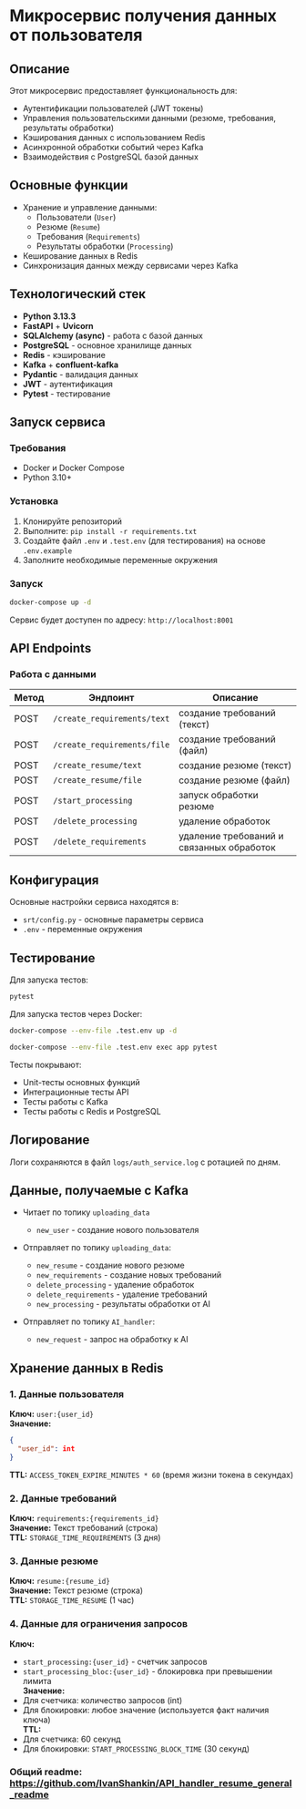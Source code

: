 # Микросервис получения данных от пользователя

## Описание

Этот микросервис предоставляет функциональность для:
- Аутентификации пользователей (JWT токены)
- Управления пользовательскими данными (резюме, требования, результаты обработки)
- Кэширования данных с использованием Redis
- Асинхронной обработки событий через Kafka
- Взаимодействия с PostgreSQL базой данных

## Основные функции
- Хранение и управление данными:
  - Пользователи (`User`)
  - Резюме (`Resume`)
  - Требования (`Requirements`)
  - Результаты обработки (`Processing`)
- Кеширование данных в Redis
- Синхронизация данных между сервисами через Kafka

## Технологический стек

- **Python 3.13.3**
- **FastAPI** + **Uvicorn**
- **SQLAlchemy (async)** - работа с базой данных
- **PostgreSQL** - основное хранилище данных
- **Redis** - кэширование
- **Kafka** + **confluent-kafka**
- **Pydantic** - валидация данных
- **JWT** - аутентификация
- **Pytest** - тестирование

## Запуск сервиса

### Требования
- Docker и Docker Compose
- Python 3.10+

### Установка
1. Клонируйте репозиторий
2. Выполните: `pip install -r requirements.txt`
3. Создайте файл `.env` и `.test.env` (для тестирования) на основе `.env.example`
4. Заполните необходимые переменные окружения

### Запуск
```bash
docker-compose up -d
```

Сервис будет доступен по адресу: `http://localhost:8001`

## API Endpoints

### Работа с данными
| Метод | Эндпоинт                 | Описание                                        |
|-------|--------------------------|-------------------------------------------------|
| POST  | `/create_requirements/text` | создание требований (текст)                   |
| POST  | `/create_requirements/file` | создание требований (файл)                    |
| POST  | `/create_resume/text`      | создание резюме (текст)                        |
| POST  | `/create_resume/file`      | создание резюме (файл)                         |
| POST  | `/start_processing`        | запуск обработки резюме                        |
| POST  | `/delete_processing`       | удаление обработок                             |
| POST  | `/delete_requirements`     | удаление требований и связанных обработок      |

## Конфигурация
Основные настройки сервиса находятся в:
- `srt/config.py` - основные параметры сервиса
- `.env` - переменные окружения

## Тестирование
Для запуска тестов:
```bash
pytest
```
Для запуска тестов через Docker:
```bash
docker-compose --env-file .test.env up -d 
```
```bash
docker-compose --env-file .test.env exec app pytest
```

Тесты покрывают:
- Unit-тесты основных функций
- Интеграционные тесты API
- Тесты работы с Kafka
- Тесты работы с Redis и PostgreSQL

## Логирование
Логи сохраняются в файл `logs/auth_service.log` с ротацией по дням.

## Данные, получаемые с Kafka

- Читает по топику `uploading_data`
  - `new_user` - создание нового пользователя
  
- Отправляет по топику `uploading_data`:
  - `new_resume` - создание нового резюме
  - `new_requirements` - создание новых требований
  - `delete_processing` - удаление обработок
  - `delete_requirements` - удаление требований
  - `new_processing` - результаты обработки от AI

- Отправляет по топику `AI_handler`:
  - `new_request` - запрос на обработку к AI

## Хранение данных в Redis

### 1. Данные пользователя
**Ключ:** `user:{user_id}`  
**Значение:**
```json
{
  "user_id": int
}
```  
**TTL:** `ACCESS_TOKEN_EXPIRE_MINUTES * 60` (время жизни токена в секундах)

### 2. Данные требований
**Ключ:** `requirements:{requirements_id}`  
**Значение:** Текст требований (строка)  
**TTL:** `STORAGE_TIME_REQUIREMENTS` (3 дня)

### 3. Данные резюме
**Ключ:** `resume:{resume_id}`  
**Значение:** Текст резюме (строка)  
**TTL:** `STORAGE_TIME_RESUME` (1 час)

### 4. Данные для ограничения запросов
**Ключ:**  
- `start_processing:{user_id}` - счетчик запросов  
- `start_processing_bloc:{user_id}` - блокировка при превышении лимита  
**Значение:**  
- Для счетчика: количество запросов (int)  
- Для блокировки: любое значение (используется факт наличия ключа)  
**TTL:**  
- Для счетчика: 60 секунд  
- Для блокировки: `START_PROCESSING_BLOCK_TIME` (30 секунд)


### Общий readme: https://github.com/IvanShankin/API_handler_resume_general_readme